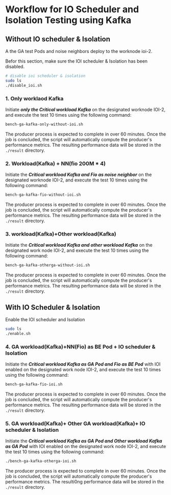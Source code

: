 

# Workflow for IO Scheduler and Isolation Testing using Kafka

## Without IO scheduler & Isolation

A the GA test Pods and noise neighbors deploy to the worknode ioi-2.

Befor this section, make sure the IOI scheduler & Isolation has been disabled.

```sh
# disable ioi scheduler & isolation
sudo ls
./disable_ioi.sh
```

### 1. Only worklaod Kafka

Initiate ***only the Critical workload Kafka*** on the designated worknode IOI-2, and execute the test 10 times using the following command:

```sh
bench-ga-kafka-only-without-ioi.sh
```

The producer process is expected to complete in over 60 minutes. Once the job is concluded, the script will automatically compute the producer's performance metrics. The resulting performance data will be stored in the `./result` directory.

### 2. Workload(Kafka) + NN(fio 200M * 4)

Initiate the ***Critical workload Kafka and Fio as noise neighbor*** on the designated worknode IOI-2, and execute the test 10 times using the following command:

```sh
bench-ga-kafka-fio-without-ioi.sh
```

The producer process is expected to complete in over 60 minutes. Once the job is concluded, the script will automatically compute the producer's performance metrics. The resulting performance data will be stored in the `./result` directory.

### 3. workload(Kafka)+Other workload(Kafka)

Initiate the ***Critical workload  Kafka and other workload Kafka*** on the designated work node IOI-2, and execute the test 10 times using the following command:

```sh
bench-ga-kafka-otherga-without-ioi.sh
```

The producer process is expected to complete in over 60 minutes. Once the job is concluded, the script will automatically compute the producer's performance metrics. The resulting performance data will be stored in the `./result` directory.

## With IO Scheduler & Isolation

Enable the IOI scheduler and Isolation

```sh
sudo ls
./enable.sh
```

### 4. GA workload(Kafka)+NN(Fio) as BE Pod + IO scheduler & Isolation

Initiate the ***Critical workload Kafka as GA Pod and Fio as BE Pod*** with IOI enabled on the designated work node IOI-2, and execute the test 10 times using the following command:

```sh
bench-ga-kafka-fio-ioi.sh
```

The producer process is expected to complete in over 60 minutes. Once the job is concluded, the script will automatically compute the producer's performance metrics. The resulting performance data will be stored in the `./result` directory.

### 5. GA workload(Kafka)+ Other GA workload(Kafka)+ IO scheduler & Isolation

Initiate the ***Critical workload Kafka as GA Pod and Other workload Kafka as GA Pod*** with IOI enabled on the designated work node IOI-2, and execute the test 10 times using the following command:

```sh
./bench-ga-kafka-otherga-ioi.sh
```

The producer process is expected to complete in over 60 minutes. Once the job is concluded, the script will automatically compute the producer's performance metrics. The resulti0ng performance data will be stored in the `./result` directory.










